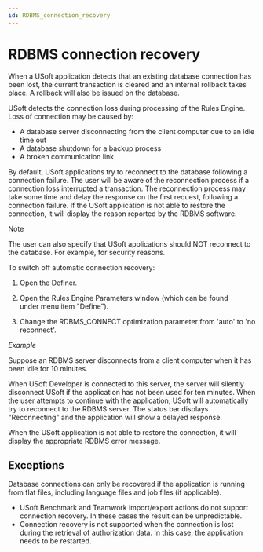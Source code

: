 ```yaml
---
id: RDBMS_connection_recovery
---
```


# RDBMS connection recovery

When a USoft application detects that an existing database connection has been lost, the current transaction is cleared and an internal rollback takes place. A rollback will also be issued on the database.

USoft detects the connection loss during processing of the Rules Engine. Loss of connection may be caused by:

- A database server disconnecting from the client computer due to an idle time out
- A database shutdown for a backup process
- A broken communication link

By default, USoft applications try to reconnect to the database following a connection failure. The user will be aware of the reconnection process if a connection loss interrupted a transaction. The reconnection process may take some time and delay the response on the first request, following a connection failure. If the USoft application is not able to restore the connection, it will display the reason reported by the RDBMS software.

> [!NOTE]
> The user can also specify that USoft applications should NOT reconnect to the database. For example, for security reasons.

To switch off automatic connection recovery:

1. Open the Definer.

2. Open the Rules Engine Parameters window (which can be found under menu item "Define”).

3. Change the RDBMS_CONNECT optimization parameter from 'auto' to 'no reconnect'.

*Example*

Suppose an RDBMS server disconnects from a client computer when it has been idle for 10 minutes.

When USoft Developer is connected to this server, the server will silently disconnect USoft if the application has not been used for ten minutes. When the user attempts to continue with the application, USoft will automatically try to reconnect to the RDBMS server. The status bar displays "Reconnecting" and the application will show a delayed response.

When the USoft application is not able to restore the connection, it will display the appropriate RDBMS error message.

## Exceptions

Database connections can only be recovered if the application is running from flat files, including language files and job files (if applicable).

- USoft Benchmark and Teamwork import/export actions do not support connection recovery. In these cases the result can be unpredictable.
- Connection recovery is not supported when the connection is lost during the retrieval of authorization data. In this case, the application needs to be restarted.